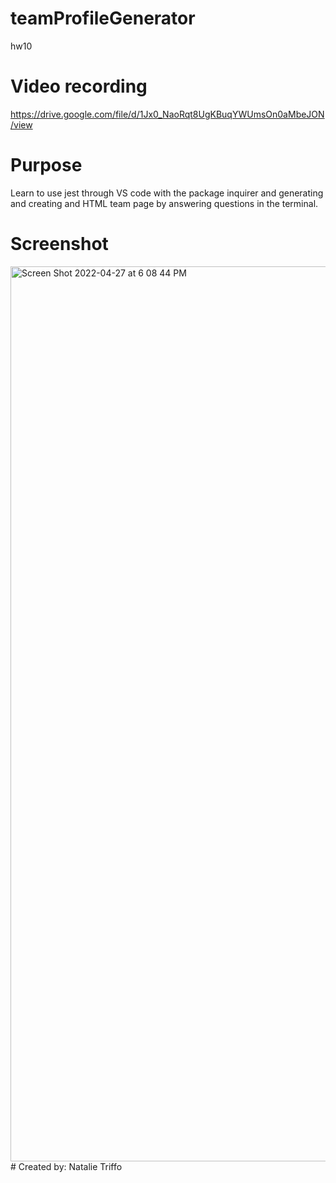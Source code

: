 # teamProfileGenerator
hw10
# Video recording
https://drive.google.com/file/d/1Jx0_NaoRqt8UgKBuqYWUmsOn0aMbeJON/view
# Purpose
Learn to use jest through VS code with the package inquirer and generating and creating and HTML team page by answering questions in the terminal. 
# Screenshot
<img width="1432" alt="Screen Shot 2022-04-27 at 6 08 44 PM" src="https://user-images.githubusercontent.com/97486569/165645851-89c0b6d2-0441-4d95-b146-2b9034f55094.png">
# Created by:
Natalie Triffo
